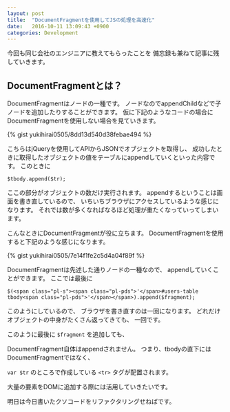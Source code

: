 ```yaml
---
layout: post
title:  "DocumentFragmentを使用してJSの処理を高速化"
date:   2016-10-11 13:09:43 +0900
categories: Development
---
```


今回も同じ会社のエンジニアに教えてもらったことを
備忘録も兼ねて記事に残していきます。

## DocumentFragmentとは？

DocumentFragmentはノードの一種です。
ノードなのでappendChildなどで子ノードを追加したりすることができます。
仮に下記のようなコードの場合にDocumentFragmentを使用しない場合を見ていきます。

{% gist yukihirai0505/8dd13d540d38febae494 %}

こちらはjQueryを使用してAPIからJSONでオブジェクトを取得し、
成功したときに取得したオブジェクトの値をテーブルにappendしていくといった内容です。
このときに

`$tbody.append($tr);`

ここの部分がオブジェクトの数だけ実行されます。
appendするということは画面を書き直しているので、
いちいちブラウザにアクセスしているような感じになります。
それでは数が多くなればなるほど処理が重たくなっていってしまいます。

こんなときにDocumentFragmentが役に立ちます。
DocumentFragmentを使用すると下記のような感じになります。

{% gist yukihirai0505/7e14f1fe2c5d4a04f89f %}

DocumentFragmentは先述した通りノードの一種なので、
appendしていくことができます。
ここでは最後に

```
$(<span class="pl-s"><span class="pl-pds">'</span>#users-table tbody<span class="pl-pds">'</span></span>).append($fragment);
```

このようにしているので、
ブラウザを書き直すのは一回になります。
どれだけオブジェクトの中身がたくさん返ってきても、
一回です。

このように最後に `$fragment` を追加しても、

DocumentFragment自体はappendされません。
つまり、tbodyの直下にはDocumentFragmentではなく、

`var $tr` のところで作成している `<tr>` タグが配置されます。

大量の要素をDOMに追加する際には活用していきたいです。

明日は今日書いたクソコードをリファクタリングせねばです。
